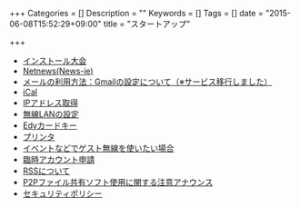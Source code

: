 +++
Categories = []
Description = ""
Keywords = []
Tags = []
date = "2015-06-08T15:52:29+09:00"
title = "スタートアップ"

+++

- [インストール大会](system/install)
- [Netnews(News-ie)]()
- [メールの利用方法：Gmailの設定について（※サービス移行しました）]()
- [iCal]()
- [IPアドレス取得](system/ip-register)
- [無線LANの設定]()
- [Edyカードキー](system/edy)
- [プリンタ]()
- [イベントなどでゲスト無線を使いたい場合]()
- [臨時アカウント申請]()
- [RSSについて]()
- [P2Pファイル共有ソフト使用に関する注意アナウンス](inside/announce-p2p)
- [セキュリティポリシー](inside/security-policy)
